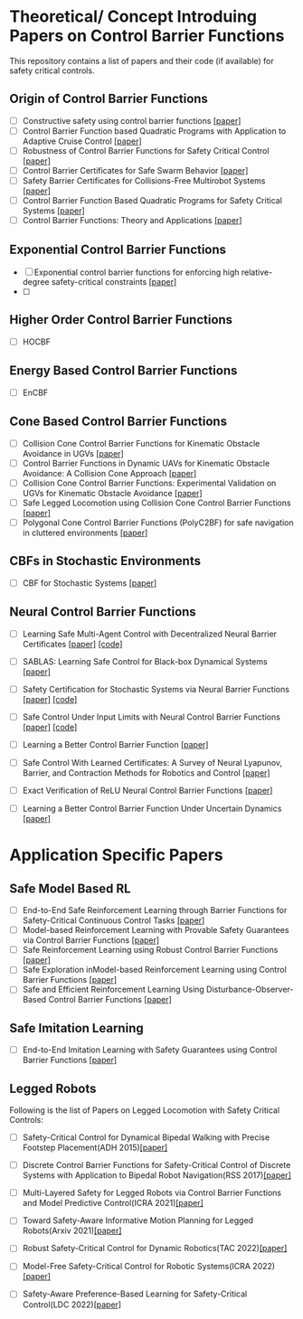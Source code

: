 # Theoretical/ Concept Introduing Papers on Control Barrier Functions

This repository contains a list of papers and their code (if available) for safety critical controls.

## Origin of Control Barrier Functions

- [ ] Constructive safety using control barrier functions [[paper]](https://www.sciencedirect.com/science/article/pii/S1474667016355690)
- [ ] Control Barrier Function based Quadratic Programs with Application to Adaptive Cruise Control [[paper]](https://ieeexplore.ieee.org/stamp/stamp.jsp?arnumber=7040372)
- [ ] Robustness of Control Barrier Functions for Safety Critical Control [[paper]](https://arxiv.org/pdf/1612.01554.pdf)
- [ ] Control Barrier Certificates for Safe Swarm Behavior [[paper]](https://repository.gatech.edu/server/api/core/bitstreams/c20b1183-d22a-45cb-9abc-d9683945cca7/content)
- [ ] Safety Barrier Certificates for Collisions-Free Multirobot Systems [[paper]](https://ieeexplore.ieee.org/stamp/stamp.jsp?arnumber=7857061)
- [ ] Control Barrier Function Based Quadratic Programs for Safety Critical Systems [[paper]](http://ames.caltech.edu/ames2017cbf.pdf)
- [ ] Control Barrier Functions: Theory and Applications [[paper]](https://coogan.ece.gatech.edu/papers/pdf/amesecc19.pdf)

## Exponential Control Barrier Functions

- [ ] Exponential control barrier functions for enforcing high relative-degree safety-critical constraints [[paper]](https://hybrid-robotics.berkeley.edu/publications/ACC2016_Exponential_CBF.pdf)
- [ ] 

## Higher Order Control Barrier Functions

- [ ] HOCBF


## Energy Based Control Barrier Functions

- [ ] EnCBF

## Cone Based Control Barrier Functions

- [ ] Collision Cone Control Barrier Functions for Kinematic Obstacle Avoidance in UGVs [[paper]](https://arxiv.org/pdf/2209.11524.pdf)
- [ ] Control Barrier Functions in Dynamic UAVs for Kinematic Obstacle Avoidance: A Collision Cone Approach [[paper]](https://arxiv.org/pdf/2303.15871.pdf)
- [ ] Collision Cone Control Barrier Functions: Experimental Validation on UGVs for Kinematic Obstacle Avoidance [[paper]](https://arxiv.org/pdf/2310.10839.pdf)
- [ ] Safe Legged Locomotion using Collision Cone Control Barrier Functions [[paper]](https://arxiv.org/pdf/2309.01898.pdf)
- [ ] Polygonal Cone Control Barrier Functions (PolyC2BF) for safe navigation in cluttered environments [[paper]](https://arxiv.org/pdf/2311.08787.pdf)

## CBFs in Stochastic Environments
- [ ] CBF for Stochastic Systems [[paper]](https://arxiv.org/abs/2003.03498.pdf)

## Neural Control Barrier Functions

- [ ] Learning Safe Multi-Agent Control with Decentralized Neural Barrier Certificates [[paper]](https://arxiv.org/abs/2101.05436) [[code]](https://github.com/MIT-REALM/macbf)
- [ ] SABLAS: Learning Safe Control for Black-box Dynamical Systems [[paper]](https://arxiv.org/pdf/2201.01918.pdf)
- [ ] Safety Certification for Stochastic Systems via Neural Barrier Functions [[paper]](https://arxiv.org/pdf/2206.01463.pdf) [[code]](https://github.com/DAI-Lab-HERALD/neural-barrier-functions)
- [ ] Safe Control Under Input Limits with Neural Control Barrier Functions [[paper]](https://arxiv.org/abs/2211.11056) [[code]](https://github.com/sliu2019/input_limit_cbf)
- [ ] Learning a Better Control Barrier Function [[paper]](https://ieeexplore.ieee.org/stamp/stamp.jsp?arnumber=9993334)
- [ ] Safe Control With Learned Certificates: A Survey of Neural Lyapunov, Barrier, and Contraction Methods for Robotics and Control [[paper]](https://ieeexplore.ieee.org/stamp/stamp.jsp?arnumber=10015199)
- [ ] Exact Verification of ReLU Neural Control Barrier Functions [[paper]](https://arxiv.org/abs/2310.09360)
- [ ] Learning a Better Control Barrier Function Under Uncertain Dynamics [[paper]](https://arxiv.org/pdf/2310.04795.pdf)


# Application Specific Papers

## Safe Model Based RL
- [ ] End-to-End Safe Reinforcement Learning through Barrier Functions for Safety-Critical Continuous Control Tasks [[paper]](https://public.websites.umich.edu/~orosz/articles/AAAI_2019_Richard_Richard_Joel.pdf)
- [ ] Model-based Reinforcement Learning with Provable Safety Guarantees via Control Barrier Functions [[paper]](https://ieeexplore.ieee.org/stamp/stamp.jsp?tp=&arnumber=9561253)
- [ ] Safe Reinforcement Learning using Robust Control Barrier Functions [[paper]](https://arxiv.org/pdf/2110.05415.pdf)
- [ ] Safe Exploration inModel-based Reinforcement Learning using Control Barrier Functions [[paper]](https://arxiv.org/pdf/2104.08171.pdf)
- [ ] Safe and Efficient Reinforcement Learning Using Disturbance-Observer-Based Control Barrier Functions [[paper]](https://arxiv.org/pdf/2211.17250.pdf)

## Safe Imitation Learning
- [ ] End-to-End Imitation Learning with Safety Guarantees using Control Barrier Functions [[paper]](https://arxiv.org/abs/2212.11365)


## Legged Robots
Following is the list of Papers on Legged Locomotion with Safety Critical Controls:

- [ ] Safety-Critical Control for Dynamical Bipedal Walking with Precise Footstep Placement(ADH 2015)[[paper]](https://hybrid-robotics.berkeley.edu/publications/ADHS2015_FootstepCBF.pdf)
- [ ] Discrete Control Barrier Functions for Safety-Critical Control of Discrete Systems with Application to Bipedal Robot Navigation(RSS 2017)[[paper]](https://hybrid-robotics.berkeley.edu/publications/RSS2017_Discrete_CBF.pdf)
- [ ] Multi-Layered Safety for Legged Robots via Control Barrier Functions and Model Predictive Control(ICRA 2021)[[paper]](https://ieeexplore.ieee.org/document/9561510)
- [ ] Toward Safety-Aware Informative Motion Planning for Legged Robots(Arxiv 2021)[[paper]](https://arxiv.org/abs/2103.14252)
- [ ] Robust Safety-Critical Control for Dynamic Robotics(TAC 2022)[[paper]](https://arxiv.org/abs/2005.07284)
- [ ] Model-Free Safety-Critical Control for Robotic Systems(ICRA 2022)[[paper]](https://arxiv.org/abs/2109.09047)
- [ ] Safety-Aware Preference-Based Learning for Safety-Critical Control(LDC 2022)[[paper]](https://proceedings.mlr.press/v168/cosner22a/cosner22a.pdf)




